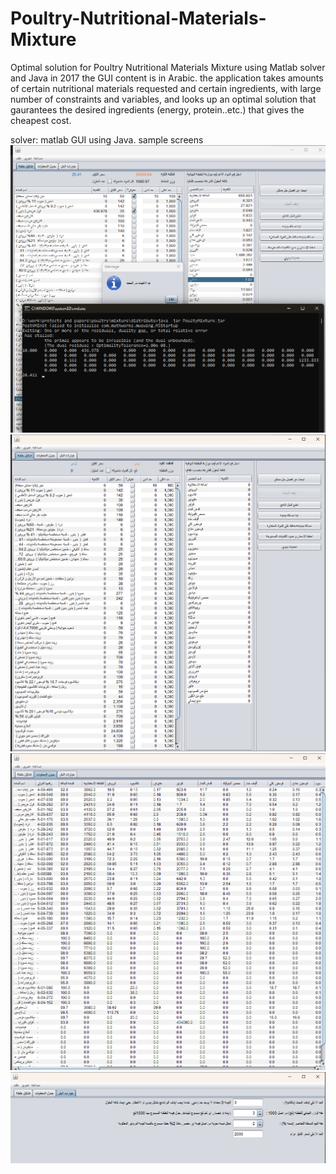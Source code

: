 # Poultry-Nutritional-Materials-Mixture
Optimal solution for Poultry Nutritional Materials Mixture using Matlab solver and Java in 2017
the GUI content is in Arabic.
the application takes amounts of certain nutritional materials requested and certain ingredients, with large number of constraints and variables,
and looks up an optimal solution that gaurantees the desired ingredients (energy, protein..etc.) that gives the cheapest cost.

solver: matlab
GUI using Java.
sample screens
![image](/images/1.png)
![image](/images/2.png)
![image](/images/3.png)
![image](/images/4.png)


